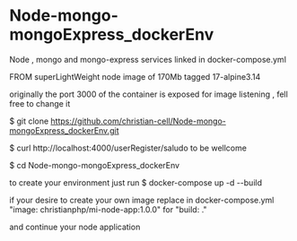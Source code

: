 # Node-mongo-mongoExpress_dockerEnv
Node , mongo and mongo-express services linked in docker-compose.yml

FROM superLightWeight node image of 170Mb tagged 17-alpine3.14

originally the port 3000 of the container is exposed for image listening , fell free to change it

$ git clone https://github.com/christian-cell/Node-mongo-mongoExpress_dockerEnv.git

$ curl http://localhost:4000/userRegister/saludo 
to be wellcome



$ cd Node-mongo-mongoExpress_dockerEnv

to create your environment just run 
$ docker-compose up -d --build

if your desire to create your own image replace in docker-compose.yml
"image: christianphp/mi-node-app:1.0.0" for "build: ."

and continue your node application

